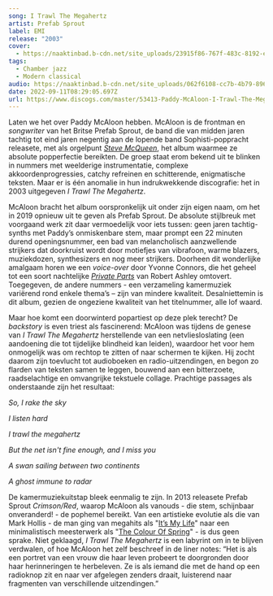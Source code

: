 ```yaml
---
song: I Trawl The Megahertz
artist: Prefab Sprout
label: EMI
release: "2003"
cover:
  - https://naaktinbad.b-cdn.net/site_uploads/23915f86-767f-483c-8192-e6398c7cf532.jpg
tags:
  - Chamber jazz
  - Modern classical
audio: https://naaktinbad.b-cdn.net/site_uploads/062f6108-cc7b-4b79-8962-75335a88a878.mp3
date: 2022-09-11T08:29:05.697Z
url: https://www.discogs.com/master/53413-Paddy-McAloon-I-Trawl-The-Megahertz
---
```

Laten we het over Paddy McAloon hebben. McAloon is de frontman en *songwriter* van het Britse Prefab Sprout, de band die van midden jaren tachtig tot eind jaren negentig aan de lopende band Sophisti-poppracht releasete, met als orgelpunt *[Steve McQueen](https://www.youtube.com/watch?v=dlFyqniT34U)*, het album waarmee ze absolute popperfectie bereikten. De groep staat erom bekend uit te blinken in nummers met weelderige instrumentatie, complexe akkoordenprogressies, catchy refreinen en schitterende, enigmatische teksten. Maar er is één anomalie in hun indrukwekkende discografie: het in 2003 uitgegeven *I Trawl The Megahertz*.

McAloon bracht het album oorspronkelijk uit onder zijn eigen naam, om het in 2019 opnieuw uit te geven als Prefab Sprout. De absolute stijlbreuk met voorgaand werk zit daar vermoedelijk voor iets tussen: geen jaren tachtig-synths met Paddy’s onmiskenbare stem, maar prompt een 22 minuten durend openingsnummer, een bad van melancholisch aanzwellende strijkers dat doorkruist wordt door motiefjes van vibrafoon, warme blazers, muziekdozen, synthesizers en nog meer strijkers. Doorheen dit wonderlijke amalgaam horen we een *voice-over* door Yvonne Connors, die het geheel tot een soort nachtelijke *[Private Parts](https://youtu.be/QpHjWjNSL_k)* van Robert Ashley omtovert. Toegegeven, de andere nummers - een verzameling kamermuziek variërend rond enkele thema’s – zijn van mindere kwaliteit. Desalniettemin is dit album, gezien de ongeziene kwaliteit van het titelnummer, alle lof waard.

Maar hoe komt een doorwinterd popartiest op deze plek terecht? De *backstory* is even triest als fascinerend: McAloon was tijdens de genese van *I Trawl The Megahertz* herstellende van een netvliesloslating (een aandoening die tot tijdelijke blindheid kan leiden), waardoor het voor hem onmogelijk was om rechtop te zitten of naar schermen te kijken. Hij zocht daarom zijn toevlucht tot audioboeken en radio-uitzendingen, en begon zo flarden van teksten samen te leggen, bouwend aan een bitterzoete, raadselachtige en omvangrijke tekstuele collage. Prachtige passages als onderstaande zijn het resultaat:

*So, I rake the sky*

*I listen hard*

*I trawl the megahertz*

*But the net isn't fine enough, and I miss you*

*A swan sailing between two continents*

*A ghost immune to radar*

De kamermuziekuitstap bleek eenmalig te zijn. In 2013 releasete Prefab Sprout *Crimson/Red*, waarop McAloon als vanouds - die stem, schijnbaar onveranderd! - de pophemel bereikt. Van een artistieke evolutie als die van Mark Hollis - de man ging van megahits als "[It’s My Life](https://www.youtube.com/watch?v=cFH5JgyZK1I)" naar een minimalistisch meesterwerk als "[The Colour Of Spring](https://www.youtube.com/watch?v=Pdf--O5WWrU)" - is dus geen sprake. Niet geklaagd, *I Trawl The Megahertz* is een labyrint om in te blijven verdwalen, of hoe McAloon het zelf beschreef in de liner notes: “Het is als een portret van een vrouw die haar leven probeert te doorgronden door haar herinneringen te herbeleven. Ze is als iemand die met de hand op een radioknop zit en naar ver afgelegen zenders draait, luisterend naar fragmenten van verschillende uitzendingen.”